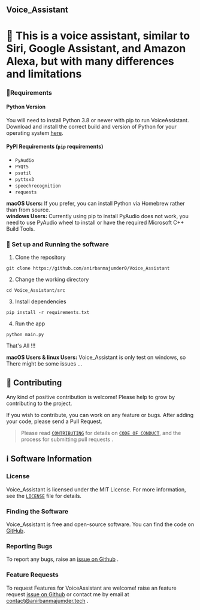 ## Voice_Assistant
 
# 👋 This is a voice assistant, similar to Siri, Google Assistant, and Amazon Alexa, but with many differences and limitations

### 📝Requirements

#### Python Version

You will need to install Python 3.8 or newer with pip to run VoiceAssistant. Download and install the correct
build and version of Python for your operating system [here](https://python.org/downloads).


#### PyPI Requirements (`pip` requirements)

* `PyAudio`
* `PYQt5`
* `psutil`
* `pyttsx3`
* `speechrecognition`
* `requests`

**macOS Users:** If you prefer, you can install Python via Homebrew rather than from source.\
**windows Users:** Currently using pip to install PyAudio does not work, you need to use PyAudio wheel to install or have the required Microsoft C++ Build Tools.

### 📜 Set up and Running the software

1. Clone the repository

```
git clone https://github.com/anirbanmajumder0/Voice_Assistant
```

2. Change the working directory

```
cd Voice_Assistant/src
```

3. Install dependencies

```
pip install -r requirements.txt
```

4. Run the app

```
python main.py
```

That's All !!!

**macOS Users & linux Users:** Voice_Assistant is only test on windows, so There might be some issues ...


## 🤝 Contributing

Any kind of positive contribution is welcome! Please help to grow by contributing to the project.

If you wish to contribute, you can work on any feature or bugs. After adding your code, please send a Pull Request.

> Please read [`CONTRIBUTING`](CONTRIBUTING.md) for details on [`CODE OF CONDUCT`](CODE_OF_CONDUCT.md), and the process for submitting pull requests .


## ℹ️ Software Information

### License

Voice_Assistant is licensed under the MIT License. For more information, see the [`LICENSE`](LICENSE) file for details.

### Finding the Software

Voice_Assistant is free and open-source software. You can find the code on
[GitHub](https://github.com/anirbanmajumder0/Voice_Assistant).

### Reporting Bugs

To report any bugs, raise an [issue on Github](https://github.com/anirbanmajumder0/Voice_Assistant/issues/new?assignees=anirbanmajumder0&labels=&template=bug_report.md) .

### Feature Requests

To request Features for VoiceAssistant are welcome! raise an feature request [issue on Github](https://github.com/anirbanmajumder0/Voice_Assistant/issues/new?assignees=anirbanmajumder0&labels=&template=feature_request.md) or contact me by email at <contact@anirbanmajumder.tech> .
